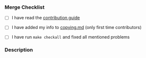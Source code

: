 ### Merge Checklist

<!-- Complete all tasks below to make sure that we can merge your pull request. -->
<!-- If you are an experienced contributor, you may delete this section ;-) -->

- [ ] I have read the [contribution guide](doc/contributing.md)
- [ ] I have added my info to [copying.md](copying.md) (only first time contributors)
- [ ] I have run `make checkall` and fixed all mentioned problems


### Description

<!-- Describe the changes this pull request makes to the code base. -->
